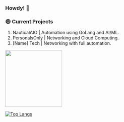 ### Howdy! 🤠

### 😄 Current Projects
1. NauticalAIO | Automation using GoLang and AI/ML.
2. PersonalsOnly | Networking and Cloud Computing.
3. [Name] Tech | Networking with full automation.

<!---
inauthentic/inauthentic is a ✨ special ✨ repository because its `README.md` (this file) appears on your GitHub profile.
You can click the Preview link to take a look at your changes.
--->

<img height="180em" src="https://github-readme-stats.vercel.app/api?username=inauthentic&theme=synthwave&show_icons=true&hide_border=true&&count_private=true&include_all_commits=true" />

[![Top Langs](https://github-readme-stats.vercel.app/api/top-langs/?username=inauthentic&theme=synthwave&hide_border=true&&count_private=true&include_all_commits=true)](https://github.com/inauthentic/github-readme-stats)



